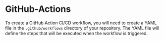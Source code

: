 # GitHub-Actions

To create a GitHub Action CI/CD workflow, you will need to create a YAML file in the `.github/workflows` directory of your repository. The YAML file will define the steps that will be executed when the workflow is triggered.